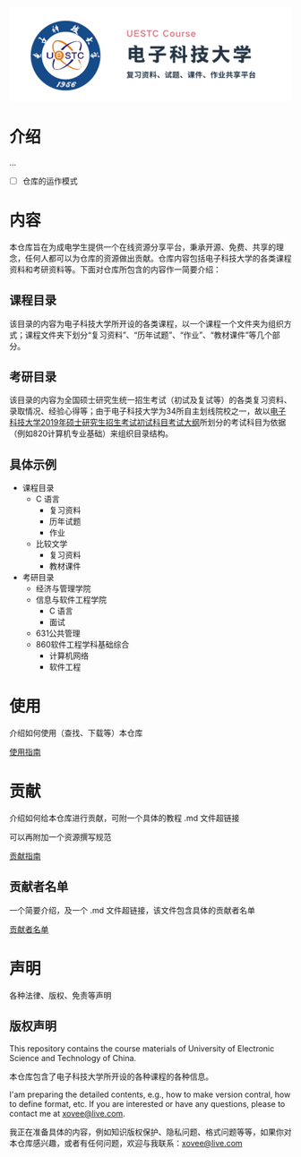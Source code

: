 <p align='center'><img src='./仓库资源/repo-banner.png'></p>

# 介绍

...

- [ ] 仓库的运作模式

# 内容

本仓库旨在为成电学生提供一个在线资源分享平台，秉承开源、免费、共享的理念，任何人都可以为仓库的资源做出贡献。仓库内容包括电子科技大学的各类课程资料和考研资料等。下面对仓库所包含的内容作一简要介绍：

## 课程目录

该目录的内容为电子科技大学所开设的各类课程，以一个课程一个文件夹为组织方式；课程文件夹下划分“复习资料”、“历年试题”、“作业”、“教材课件”等几个部分。

## 考研目录

该目录的内容为全国硕士研究生统一招生考试（初试及复试等）的各类复习资料、录取情况、经验心得等；由于电子科技大学为34所自主划线院校之一，故以[电子科技大学2019年硕士研究生招生考试初试科目考试大纲](https://yz.uestc.edu.cn/d/file/zhaoshengzhuanti/20180926/%E7%94%B5%E5%AD%90%E7%A7%91%E6%8A%80%E5%A4%A7%E5%AD%A62019%E5%B9%B4%E7%A1%95%E5%A3%AB%E7%A0%94%E7%A9%B6%E7%94%9F%E6%8B%9B%E7%94%9F%E8%80%83%E8%AF%95%E5%88%9D%E8%AF%95%E7%A7%91%E7%9B%AE%E8%80%83%E8%AF%95%E5%A4%A7%E7%BA%B2.pdf)所划分的考试科目为依据（例如820计算机专业基础）来组织目录结构。

## 具体示例
- 课程目录
  - C 语言
    - 复习资料
    - 历年试题
    - 作业
  - 比较文学
    - 复习资料
    - 教材课件
- 考研目录
  - 经济与管理学院
  - 信息与软件工程学院
    - C 语言
    - 面试
  - 631公共管理
  - 860软件工程学科基础综合
    - 计算机网络
    - 软件工程

# 使用

介绍如何使用（查找、下载等）本仓库

[使用指南](./仓库资源/使用指南.md)

# 贡献

介绍如何给本仓库进行贡献，可附一个具体的教程 .md 文件超链接

可以再附加一个资源撰写规范

[贡献指南](./仓库资源/贡献指南.md)

## 贡献者名单

一个简要介绍，及一个 .md 文件超链接，该文件包含具体的贡献者名单

[贡献者名单](./仓库资源/贡献者名单.md)

# 声明

各种法律、版权、免责等声明

## 版权声明

This repository contains the course materials of University of Electronic Science and Technology of China.

本仓库包含了电子科技大学所开设的各种课程的各种信息。

I'am preparing the detailed contents, e.g., how to make version contral, how to define format, etc. If you are interested or have any questions, please to contact me at xovee@live.com.

我正在准备具体的内容，例如知识版权保护、隐私问题、格式问题等等，如果你对本仓库感兴趣，或者有任何问题，欢迎与我联系：xovee@live.com
